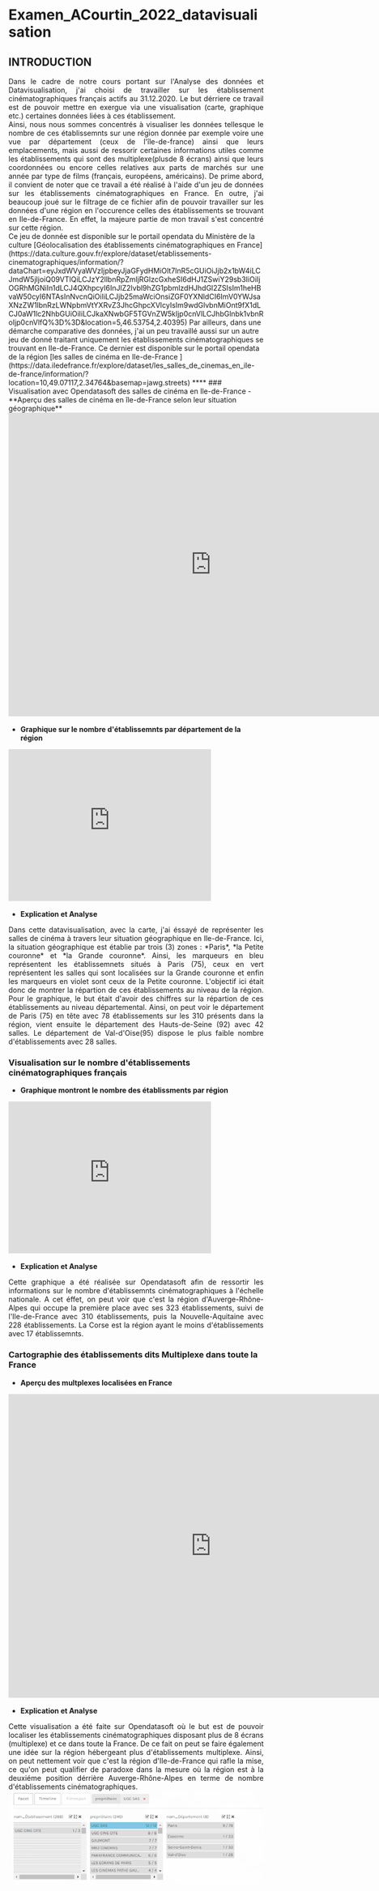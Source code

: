 # Examen_ACourtin_2022_datavisualisation

## INTRODUCTION

<div style="text-align: justify"> Dans le cadre de notre cours portant sur l'Analyse des données et Datavisualisation, j'ai choisi de travailler sur les établissement cinématographiques français actifs au 31.12.2020. Le but dérriere ce travail est de pouvoir mettre en exergue via une visualisation (carte, graphique etc.) certaines données liées à ces établissement.  </div> 
<div style="text-align: justify"> Ainsi, nous nous sommes concentrés à visualiser les données tellesque le nombre de ces établissemnts sur une région donnée par exemple voire une vue par département (ceux de l'île-de-france) ainsi que leurs emplacements, mais aussi de ressorir certaines informations utiles comme les établissements qui sont des multiplexe(plusde 8 écrans) ainsi que leurs coordonnées ou encore celles relatives aux parts de marchés sur une année par type de films (français, européens, américains).   
De prime abord, il convient de noter que ce travail a été réalisé à l'aide d'un jeu de données sur les établissements cinématographiques en France. En outre, j'ai beaucoup joué sur le filtrage de ce fichier afin de pouvoir travailler sur les données d'une région en l'occurence celles des établissements se trouvant en Ile-de-France. En effet, la majeure partie de mon travail s'est concentré sur cette région.  </div> 
Ce jeu de donnée est disponible sur le portail opendata du Ministère de la culture [Géolocalisation des établissements cinématographiques en France](https://data.culture.gouv.fr/explore/dataset/etablissements-cinematographiques/information/?dataChart=eyJxdWVyaWVzIjpbeyJjaGFydHMiOlt7InR5cGUiOiJjb2x1bW4iLCJmdW5jIjoiQ09VTlQiLCJzY2llbnRpZmljRGlzcGxheSI6dHJ1ZSwiY29sb3IiOiIjOGRhMGNiIn1dLCJ4QXhpcyI6InJlZ2lvbl9hZG1pbmlzdHJhdGl2ZSIsIm1heHBvaW50cyI6NTAsInNvcnQiOiIiLCJjb25maWciOnsiZGF0YXNldCI6ImV0YWJsaXNzZW1lbnRzLWNpbmVtYXRvZ3JhcGhpcXVlcyIsIm9wdGlvbnMiOnt9fX1dLCJ0aW1lc2NhbGUiOiIiLCJkaXNwbGF5TGVnZW5kIjp0cnVlLCJhbGlnbk1vbnRoIjp0cnVlfQ%3D%3D&location=5,46.53754,2.40395)  
Par ailleurs, dans une démarche comparative des données, j'ai un peu travaillé aussi sur un autre jeu de donné traitant uniquement les établissements cinématographiques se trouvant en Ile-de-France. Ce dernier est disponible sur le portail opendata de la région [les salles de cinéma en Ile-de-France ](https://data.iledefrance.fr/explore/dataset/les_salles_de_cinemas_en_ile-de-france/information/?location=10,49.07117,2.34764&basemap=jawg.streets)   
****
### Visualisation avec Opendatasoft des salles de cinéma en Ile-de-France    
- **Aperçu des salles de cinéma en île-de-France selon leur situation géographique** 
 
<iframe frameborder="0" width="800" height="600" src="https://data.opendatasoft.com/map/embed/sallescinematographiques_iledefrance/?&static=false&scrollWheelZoom=false"></iframe>   

- **Graphique sur le nombre d'établissemnts par département de la région**   

<iframe src="https://data.opendatasoft.com/chart/embed/sallesdecinemapardepartement_ile-de-france/?&static=false&datasetcard=false" width="400" height="300" frameborder="0"></iframe>   

- **Explication et Analyse**   
<div style="text-align: justify">
Dans cette datavisualisation, avec la carte, j'ai éssayé de représenter les salles de cinéma à travers leur situation géographique en Ile-de-France. Ici, la situation géographique est établie par trois (3) zones : *Paris*, *la Petite couronne* et *la Grande couronne*. Ainsi, les marqueurs en bleu représentent les établissemnets situés à Paris (75), ceux en vert représentent les salles qui sont localisées sur la Grande couronne et enfin les marqueurs en violet sont ceux de la Petite couronne. L'objectif ici était donc de montrer la répartion de ces établissements au niveau de la région.    
Pour le graphique, le but était d'avoir des chiffres sur la répartion de ces établissements au niveau départemental. Ainsi, on peut voir le département de Paris (75) en tête avec 78 établissements sur les 310 présents dans la région, vient ensuite le département des Hauts-de-Seine (92) avec 42 salles. Le département de Val-d'Oise(95) dispose le plus faible nombre d'établissements avec 28 salles.   
 </div>


### Visualisation sur le nombre d'établissements cinématographiques français   
- **Graphique montront le nombre des établissments par région**   

<iframe src="https://data.opendatasoft.com/chart/embed/etablissementscinematographiques_par_region/?&static=false&datasetcard=false" width="400" height="300" frameborder="0"></iframe>    

- **Explication et Analyse**   
<div style="text-align: justify">
Cette graphique a été réalisée sur Opendatasoft afin de ressortir les informations sur le nombre d'établissemnts cinématographiques à l'échelle nationale. A cet éffet, on peut voir que c'est la région d'Auverge-Rhône-Alpes qui occupe la première place avec ses 323 établissements, suivi de l'Ile-de-France avec 310 établissements, puis la Nouvelle-Aquitaine avec 228 établissements. La Corse est la région ayant le moins d'établissements avec 17 établissemnts. 
  </div>

### Cartographie des établissements dits Multiplexe dans toute la France   
- **Aperçu des multplexes localisées en France**   

<iframe frameborder="0" width="800" height="600" src="https://data.opendatasoft.com/map/embed/cinemamultiplex_france/?&static=false&scrollWheelZoom=false"></iframe>   

- **Explication et Analyse**   
<div style="text-align: justify">
Cette visualisation a été faite sur Opendatasoft où le but est de pouvoir localiser les établissements cinématographiques disposant plus de 8 écrans (multiplexe) et ce dans toute la France. De ce fait on peut se faire également une idée sur la région hébergeant plus d'établissements multiplexe. Ainsi, on peut nettement voir que c'est la région d'Ile-de-France qui rafle la mise, ce qu'on peut qualifier de paradoxe dans la mesure où la région est à la deuxiéme position dérrière Auverge-Rhône-Alpes en terme de nombre d'établissements cinématographiques.   
   </div>   
   
   <img src="./Cinema_UGC-SAS.png">





  
